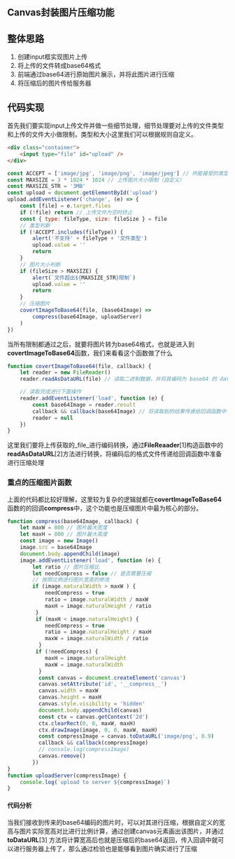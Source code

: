 ## Canvas封装图片压缩功能

## 整体思路

1. 创建input框实现图片上传
2. 将上传的文件转成base64格式
3. 前端通过base64进行原始图片展示，并将此图片进行压缩
4. 将压缩后的图片传给服务器

## 代码实现

首先我们要实现input上传文件并做一些细节处理，细节处理要对上传的文件类型和上传的文件大小做限制，类型和大小这里我们可以根据规则自定义。

```html
<div class="container">
    <input type="file" id="upload" />
</div>
```

```js
const ACCEPT = ['image/jpg', 'image/png', 'image/jpeg'] // 所能接受的类型（自定义）
const MAXSIZE = 3 * 1024 * 1024 // 上传图片大小限制（自定义）
const MAXSIZE_STR = '3MB'
const upload = document.getElementById('upload')
upload.addEventListener('change', (e) => {
    const [file] = e.target.files
    if (!file) return // 上传文件为空时终止
    const { type: fileType, size: fileSize } = file
    // 类型判断
    if (!ACCEPT.includes(fileType)) {
        alert('不支持' + fileType + '文件类型')
        upload.value = ''
        return
    }
    // 图片大小判断
    if (fileSize > MAXSIZE) {
        alert(`文件超出${MAXSIZE_STR}限制`)
        upload.value = ''
        return
    }
    // 压缩图片
    covertImageToBase64(file, (base64Image) =>
        compress(base64Image, uploadServer)
    )
})
```

当所有限制都通过之后，就要将图片转为base64格式，也就是进入到**covertImageToBase64**函数，我们来看看这个函数做了什么

```js
function covertImageToBase64(file, callback) {
    let reader = new FileReader()
    reader.readAsDataURL(file) // 读取二进制数据，并将其编码为 base64 的 data url

    // 读取完成进行下面操作
    reader.addEventListener('load', function (e) {
        const base64Image = reader.result
        callback && callback(base64Image) // 将读取到的结果传递给回调函数中
        reader = null
    })
}
```

这里我们要将上传获取的_file_进行编码转换，通过**FileReaader**[1]构造函数中的 **readAsDataURL**[2]方法进行转换，将编码后的格式文件传递给回调函数中准备进行压缩处理

### 重点的压缩图片函数

上面的代码都比较好理解，这里较为复杂的逻辑就都在**covertImageToBase64**函数的的回调**compress**中，这个功能也是压缩图片中最为核心的部分。

```js
function compress(base64Image, callback) {
    let maxW = 800 // 图片最大宽度
    let maxH = 800 // 图片最大高度
    const image = new Image()
    image.src = base64Image
    document.body.appendChild(image)
    image.addEventListener('load', function (e) {
        let ratio // 图片压缩比 
        let needCompress = false // 是否需要压缩
        // 按照比例进行图片宽高的修改
        if (image.naturalWidth > maxW ) {
            needCompress = true
            ratio = image.naturalWidth / maxW
            maxH = image.naturalHeight / ratio
         }
         if (maxH < image.naturalHeight) {
            needCompress = true
            ratio = image.naturalHeight / maxH
            maxW = image.naturalWidth / ratio
          }
         if (!needCompress) {
            maxH = image.naturalHeight
            maxW = image.naturalWidth
          }
          const canvas = document.createElement('canvas')
          canvas.setAttribute('id', '__compress__')
          canvas.width = maxW
          canvas.height = maxH
          canvas.style.visibility = 'hidden'
          document.body.appendChild(canvas)
          const ctx = canvas.getContext('2d')
          ctx.clearRect(0, 0, maxW, maxH)
          ctx.drawImage(image, 0, 0, maxW, maxH)
          const compressImage = canvas.toDataURL('image/png', 0.9)
          callback && callback(compressImage)
          // console.log(compressImage)
          canvas.remove()
        })
}
function uploadServer(compressImage) {
    console.log(`upload to server ${compressImage}`)
}
```

#### 代码分析

当我们接收到传来的base64编码的图片时，可以对其进行压缩，根据自定义的宽高与图片实际宽高对比进行比例计算，通过创建canvas元素画出该图片，并通过**toDataURL**[3] 方法将计算宽高后也就是压缩后的base64返回，传入回调中就可以进行服务器上传了，那么通过检验也是能够看到图片确实进行了压缩


